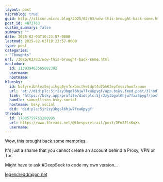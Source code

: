 ```yaml
---
layout: post
microblog: true
guid: http://slison.micro.blog/2025/02/03/wow-this-brought-back-some.html
post_id: 4872763
custom_summary: false
summary: ""
date: 2025-02-03T10:23:57-0000
lastmod: 2025-02-03T10:23:57-0000
type: post
categories:
- "Thoughts"
url: /2025/02/03/wow-this-brought-back-some.html
mastodon:
  id: 113939463565002302
  username: 
  hostname: 
bluesky:
  id: bafyreibhlez5mjuihgq6ynfnxbmctkwtdpt4d7bh63epfmsszhwmfxaaue
  url: 'at://did:plc:5jr2zy3bgol6hjw7fxa6pygf/app.bsky.feed.post/3lhbd7bn4et2k'
  link: 'https://bsky.app/profile/did:plc:5jr2zy3bgol6hjw7fxa6pygf/post/3lhbd7bn4et2k'
  handle: samuellison.bsky.social
  hostname: bsky.social
  did: 'did:plc:5jr2zy3bgol6hjw7fxa6pygf'
threads:
  id: 17885759763200995
  url: https://www.threads.net/@thesporetrail/post/DFm3ElsKqXs
  username: 
---
```

Wow, this brought back some memories. 

It's just a shame that you cannot create an account behind a Proxy, VPN or Tor.

Might have to ask #DeepSeek to code my own version...

[legendreddragon.net](https://legendreddragon.net/)

